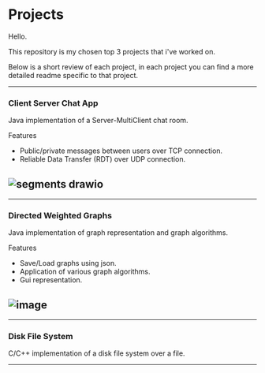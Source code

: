 # Projects

Hello.

This repository is my chosen top 3 projects that i've worked on.

Below is a short review of each project, in each project you can find a more detailed readme specific to that project.

---
### Client Server Chat App
Java implementation of a Server-MultiClient chat room.

Features
* Public/private messages between users over TCP connection.
* Reliable Data Transfer (RDT) over UDP connection.

![segments drawio](https://i.imgur.com/tQQtzuM.png)
---

---
### Directed Weighted Graphs
Java implementation of graph representation and graph algorithms.

Features
* Save/Load graphs using json.
* Application of various graph algorithms.
* Gui representation.

![image](https://i.imgur.com/pmVtwLF.png)
---

---
### Disk File System
C/C++ implementation of a disk file system over a file.

---

